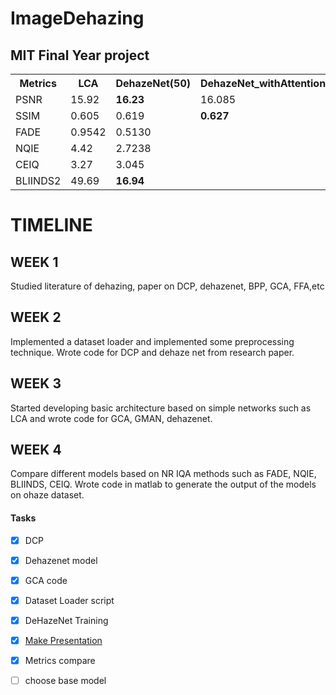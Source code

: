 # ImageDehazing
## MIT Final Year project



<table style="width:100%">
  <tr>
    <th>Metrics</th>
     <th>LCA</th>
    <th>DehazeNet(50)</th>
    <th>DehazeNet_withAttention</th>
    <th>DCP</th>
    <th>GMAN</th>
  </tr>
  <tr>
    <td>PSNR</td>
      <td>15.92</td>
    <td><b>16.23</b></td>
    <td>16.085</td>
    <td>11.82</td>
    <td>13.9</td>
    
   </tr>
    <tr>
    <td>SSIM</td>
     <td>0.605</td>
    <td>0.619</td>
  <td><b>0.627</b></td>
    <td>0.56</td>
  <td>0.60</td>
    
   </tr>
   
  <tr>
    <td>FADE</td>
       <td>0.9542</td>
    <td>0.5130</td>
  <td></td>
  <td><b>0.3482</b></td>
    <td>0.6574</td>
  </tr>
  <tr>
    <td>NQIE</td>
       <td>4.42</td>
    <td>2.7238</td>
  <td></td>
    <td>2.662</td>
  <td><b>2.5453</b></td>
  </tr>
  
  <tr>
    <td>CEIQ</td>
       <td>3.27</td>
    <td> 3.045</td>
  <td></td>
    <td>2.7513</td>
  <td><b>3.1598</b></td>
  </tr>
  <tr>
    <td>BLIINDS2</td>
       <td>49.69</td>
    <td><b>16.94</b></td>
  <td></td>
    <td>17.6778</td>
  <td>17.3222</td>
  </tr>
  </table>

<div class="timeline">
  <div class="container left">
    <div class="content">
       <h1>TIMELINE</h1>
        </div>
  </div>
  <div class="container left">
    <div class="content">
      <h2>WEEK 1</h2>
      <p>Studied literature of dehazing, paper on DCP, dehazenet, BPP, GCA, FFA,etc</p>
    </div>
  </div>
  <div class="container right">
    <div class="content">
      <h2>WEEK 2</h2>
      <p>Implemented a dataset loader and implemented some preprocessing technique.
       Wrote code for DCP and dehaze net from research paper.</p>
    </div>
  </div>
  <div class="container left">
    <div class="content">
      <h2>WEEK 3</h2>
      <p>Started developing basic architecture based on simple networks such as LCA and wrote code for GCA, GMAN, dehazenet.</p>
    </div>
  </div>
 
</div>

<div class="container left">
    <div class="content">
      <h2>WEEK 4</h2>
      <p>Compare different models based on NR IQA methods such as FADE, NQIE, BLIINDS, CEIQ. Wrote code in matlab to generate the output of the models on ohaze  dataset.</p>
    </div>
  </div>
 
</div>

#### Tasks
- [x] DCP 
- [x] Dehazenet model
- [x] GCA code
- [x] Dataset Loader script
- [x] DeHazeNet Training
- [x] [Make Presentation](https://docs.google.com/presentation/d/183MUhIXfW0YKWMM8UqMhUjYGpJbU1W6hkctT-o8tyxo/edit?usp=sharing)
- [x] Metrics compare
- [ ] choose base model

